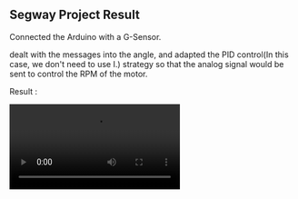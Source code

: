 ## **Segway Project Result**



Connected the Arduino with a G-Sensor.

dealt with the  messages into the angle, and adapted the PID control(In this case, we don't need to use I.) strategy so that the analog signal would be sent to control the RPM of the motor. 



Result :



![Watch the video](https://github.com/Chiayuu/Small-Project/blob/main/Segway/Segway%20Video.mp4)

